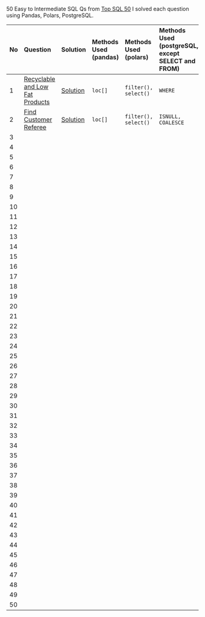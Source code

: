 50 Easy to Intermediate SQL Qs from [Top SQL 50](https://leetcode.com/studyplan/top-sql-50/)
I solved each question using Pandas, Polars, PostgreSQL.

|   No  |   Question  |  Solution   | Methods Used (pandas) | Methods Used (polars) | Methods Used (postgreSQL, except SELECT and FROM) |
| :---- | :-----------| :---------- | :---------------------| :---------------------| :-------------------------------------------------|
|   1   | [Recyclable and Low Fat Products](https://leetcode.com/problems/recyclable-and-low-fat-products/description/?envType=study-plan-v2&envId=top-sql-50) | [Solution](https://leetcode.com/problems/recyclable-and-low-fat-products/solutions/5896967/pandas-polars-and-postgresql) | `loc[]` | `filter(), select()` | `WHERE`|
|   2   | [Find Customer Referee](https://leetcode.com/problems/find-customer-referee/description/) | [Solution](https://leetcode.com/problems/find-customer-referee/solutions/5898178/pandas-polars-and-postgresql) | `loc[]`| `filter(), select()` | `ISNULL, COALESCE` |
|   3   | []() | []() | | | |
|   4   | []() | []() | | | |
|   5   | []() | []() | | | |
|   6   | []() | []() | | | |
|   7   | []() | []() | | | |
|   8   | []() | []() | | | |
|   9   | []() | []() | | | |
|   10  | []() | []() | | | |
|   11   | []() | []() | | | |
|   12   | []() | []() | | | |
|   13   | []() | []() | | | |
|   14   | []() | []() | | | |
|   15   | []() | []() | | | |
|   16   | []() | []() | | | |
|   17   | []() | []() | | | |
|   18   | []() | []() | | | |
|   19   | []() | []() | | | |
|   20   | []() | []() | | | |
|   21   | []() | []() | | | |
|   22   | []() | []() | | | |
|   23   | []() | []() | | | |
|   24   | []() | []() | | | |
|   25   | []() | []() | | | |
|   26   | []() | []() | | | |
|   27   | []() | []() | | | |
|   28   | []() | []() | | | |
|   29   | []() | []() | | | |
|   30   | []() | []() | | | |
|   31   | []() | []() | | | |
|   32   | []() | []() | | | |
|   33   | []() | []() | | | |
|   34   | []() | []() | | | |
|   35   | []() | []() | | | |
|   36   | []() | []() | | | |
|   37   | []() | []() | | | |
|   38   | []() | []() | | | |
|   39   | []() | []() | | | |
|   40   | []() | []() | | | |
|   41   | []() | []() | | | |
|   42   | []() | []() | | | |
|   43   | []() | []() | | | |
|   44   | []() | []() | | | |
|   45   | []() | []() | | | |
|   46   | []() | []() | | | |
|   47   | []() | []() | | | |
|   48   | []() | []() | | | |
|   49   | []() | []() | | | |
|   50   | []() | []() | | | |